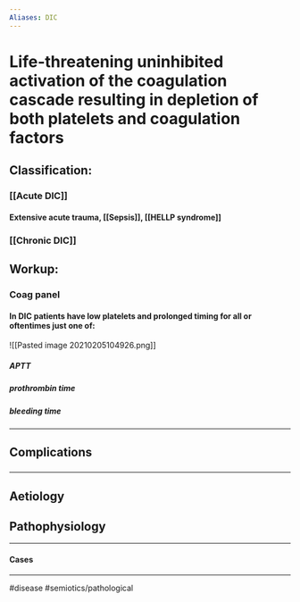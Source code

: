 ```yaml
---
Aliases: DIC
---
```

# Life-threatening uninhibited activation of the coagulation cascade resulting in depletion of both platelets and coagulation factors
## Classification:
### [[Acute DIC]]
#### Extensive acute trauma, [[Sepsis]], [[HELLP syndrome]]
### [[Chronic DIC]]
## Workup:
### Coag panel
#### In DIC patients have low platelets and prolonged timing for all or oftentimes just one of:
![[Pasted image 20210205104926.png]]
##### APTT
##### prothrombin time
##### bleeding time

---
## Complications
###

---
## Aetiology
## Pathophysiology

---
#### Cases


---
#disease #semiotics/pathological 